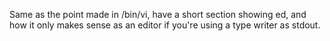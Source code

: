 Same as the point made in /bin/vi, have a short section showing ed, and how it only makes sense as an editor if you're using a type writer as stdout.